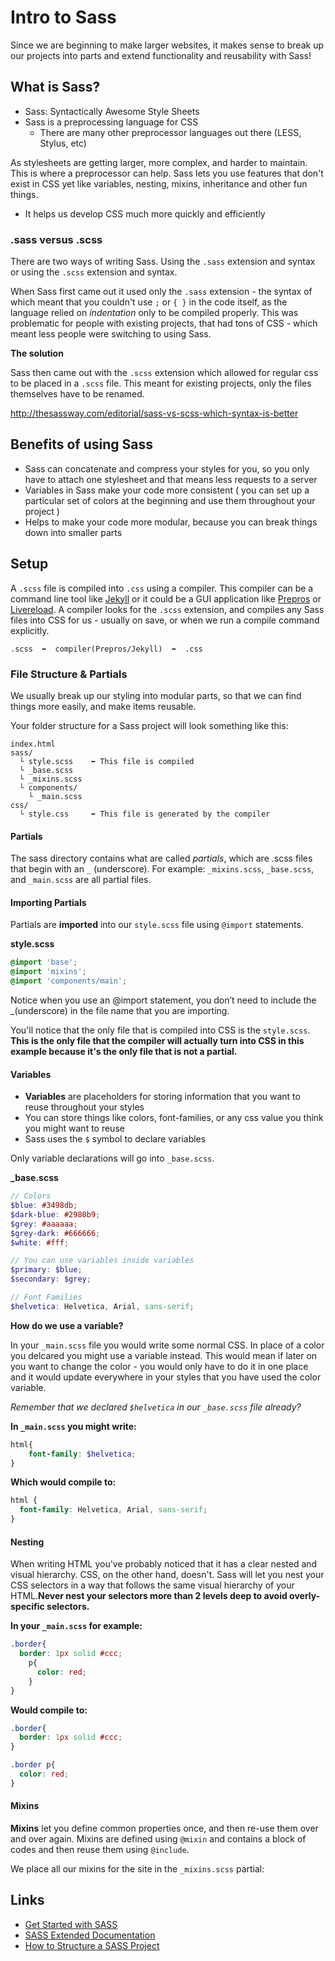 # Intro to Sass

Since we are beginning to make larger websites, it makes sense to break up our projects into parts and extend functionality and reusability with Sass!

## What is Sass?
- Sass: Syntactically Awesome Style Sheets
- Sass is a preprocessing language for CSS
    - There are many other preprocessor languages out there (LESS, Stylus, etc) 

As stylesheets are getting larger, more complex, and harder to maintain. This is where a preprocessor can help. Sass lets you use features that don't exist in CSS yet like variables, nesting, mixins, inheritance and other fun things. 
- It helps us develop CSS much more quickly and efficiently

### .sass versus .scss
There are two ways of writing Sass. Using the ```.sass``` extension and syntax or using the ```.scss``` extension and syntax.

When Sass first came out it used only the ```.sass``` extension - the syntax of which meant that you couldn't use ```;``` or ```{ }``` in the code itself, as the language relied on *indentation* only to be compiled properly. This was problematic for people with existing projects, that had tons of CSS - which meant less people were switching to using Sass. 

**The solution**

Sass then came out with the ```.scss``` extension which allowed for regular css to be placed in a ```.scss``` file. This meant for existing projects, only the files themselves have to be renamed. 

http://thesassway.com/editorial/sass-vs-scss-which-syntax-is-better 

## Benefits of using Sass
- Sass can concatenate and compress your styles for you, so you only have to attach one stylesheet and that means less requests to a server
- Variables in Sass make your code more consistent ( you can set up a particular set of colors at the beginning and use them throughout your project )
- Helps to make your code more modular, because you can break things down into smaller parts

## Setup
A ```.scss``` file is compiled into ```.css``` using a compiler. This compiler can be a command line tool like [Jekyll](http://jekyllrb.com/docs/assets/) or it could be a GUI application like [Prepros](https://prepros.io/) or [Livereload](http://livereload.com/). A compiler looks for the ```.scss``` extension, and compiles any Sass files into CSS for us - usually on save, or when we run a compile command explicitly. 
```
.scss  ➡  compiler(Prepros/Jekyll)  ➡  .css
```

### File Structure & Partials
We usually break up our styling into modular parts, so that we can find things more easily, and make items reusable.

Your folder structure for a Sass project will look something like this: 
```
index.html
sass/
  └ style.scss    ⬅︎ This file is compiled
  └ _base.scss
  └ _mixins.scss
  └ components/
    └ _main.scss
css/
  └ style.css     ⬅︎ This file is generated by the compiler
```

#### Partials
 The sass directory contains what are called *partials*, which are .scss files that begin with an ```_``` (underscore). For example: ```_mixins.scss```, ```_base.scss```, and ```_main.scss``` are all partial files. 

#### Importing Partials
Partials are **imported** into our ```style.scss``` file using ```@import``` statements.

**style.scss**
```scss
@import 'base';
@import 'mixins';
@import 'components/main';
```
Notice when you use an @import statement, you don’t need to include the _(underscore) in the file name that you are importing.

You'll notice that the only file that is compiled into CSS is the ```style.scss```. **This is the only file that the compiler will actually turn into CSS in this example because it's the only file that is not a partial.**

#### Variables
- **Variables** are placeholders for storing information that you want to reuse  throughout your styles
- You can store things like colors,  font-families, or any css value you think you might want to reuse
- Sass uses the ```$``` symbol to declare variables

Only variable declarations will go into ```_base.scss```. 

**_base.scss**
```scss
// Colors
$blue: #3498db;
$dark-blue: #2980b9;
$grey: #aaaaaa;
$grey-dark: #666666;
$white: #fff;

// You can use variables inside variables
$primary: $blue;
$secondary: $grey;

// Font Families
$helvetica: Helvetica, Arial, sans-serif;
```

**How do we use a variable?**

In your ```_main.scss``` file you would write some normal CSS. In place of a color you delcared you might use a variable instead. This would mean if later on you want to change the color - you would only have to do it in one place and it would update everywhere in your styles that you have used the color variable. 

*Remember that we declared ```$helvetica``` in our ```_base.scss``` file already?*

**In ```_main.scss``` you might write:**
```scss
html{
    font-family: $helvetica;
}
```

**Which would compile to:**
```scss
html {
  font-family: Helvetica, Arial, sans-serif;
}
```
#### Nesting
When writing HTML you've probably noticed that it has a clear nested and visual hierarchy. CSS, on the other hand, doesn't. Sass will let you nest your CSS selectors in a way that follows the same visual hierarchy of your HTML.**Never nest your selectors more than 2 levels deep to avoid overly-specific selectors.**

**In your ```_main.scss``` for example:**
```scss
.border{
  border: 1px solid #ccc;
    p{
      color: red;
    }
}
```

**Would compile to:**
```scss
.border{
  border: 1px solid #ccc;
}

.border p{
  color: red;
}
```

#### Mixins
**Mixins** let you define common properties once, and then re-use them over and over again. Mixins are defined using ```@mixin``` and contains a block of codes and then reuse them using ```@include```.

We place all our mixins for the site in the ```_mixins.scss``` partial: 

## Links

- [Get Started with SASS](http://sass-lang.com/guide)
- [SASS Extended Documentation](http://sass-lang.com/documentation/file.SASS_REFERENCE.html)
- [How to Structure a SASS Project](http://thesassway.com/beginner/how-to-structure-a-sass-project)


